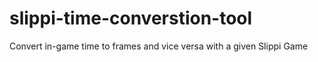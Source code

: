 # slippi-time-converstion-tool
Convert in-game time to frames and vice versa with a given Slippi Game
